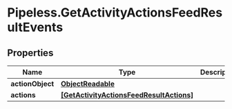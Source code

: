 # Pipeless.GetActivityActionsFeedResultEvents

## Properties

Name | Type | Description | Notes
------------ | ------------- | ------------- | -------------
**actionObject** | [**ObjectReadable**](ObjectReadable.md) |  | 
**actions** | [**[GetActivityActionsFeedResultActions]**](GetActivityActionsFeedResultActions.md) |  | 


